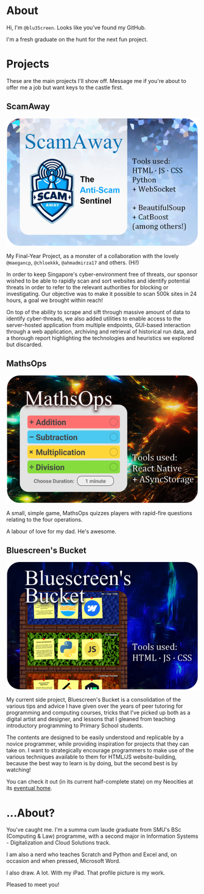 # About

Hi, I'm `@blu35creen`. Looks like you've found my GitHub.

I'm a fresh graduate on the hunt for the next fun project.

# Projects

These are the main projects I'll show off. Message me if you're about to offer me a job but want keys to the castle first.

## ScamAway

![ScamAway](Graphics/ScamAway.png "ScamAway Tech Card")

My Final-Year Project, as a monster of a collaboration with the lovely `@maegancp`, `@chloekkk`, `@ahmadmirza17` and others. (Hi!)

In order to keep Singapore's cyber-environment free of threats, our sponsor wished to be able to rapidly scan and sort websites and identify potential threats in order to refer to the relevant authorities for blocking or investigating. Our objective was to make it possible to scan 500k sites in 24 hours, a goal we brought within reach!

On top of the ability to scrape and sift through massive amount of data to identify cyber-threads, we also added utilities to enable access to the server-hosted application from multiple endpoints, GUI-based interaction through a web application, archiving and retrieval of historical run data, and a thorough report highlighting the technologies and heuristics we explored but discarded.

## MathsOps

![MathsOps](Graphics/MathsOps.png "MathsOps Tech Card")

A small, simple game, MathsOps quizzes players with rapid-fire questions relating to the four operations.

A labour of love for my dad. He's awesome.

## Bluescreen's Bucket

![Bluescreen's Bucket](Graphics/BlueScreen.png "Bluescreen's Bucket Card")

My current side project, Bluescreen's Bucket is a consolidation of the various tips and advice I have given over the years of peer tutoring for programming and computing courses, tricks that I've picked up both as a digital artist and designer, and lessons that I gleaned from teaching introductory programming to Primary School students.

The contents are designed to be easily understood and replicable by a novice programmer, while providing inspiration for projects that they can take on. I want to strategically encourage programmers to make use of the various techniques available to them for HTML/JS website-building, because the best way to learn is by doing, but the second best is by watching!

You can check it out (in its current half-complete state) on my Neocities at its [eventual home](https://blu35creen.neocities.org/).

<!---# More Projects
These are the projects that I've also contributed work on.
- Memories From the Plantation
- Daedalous
--->

# ...About?

You've caught me. I'm a summa cum laude graduate from SMU's BSc (Computing & Law) programme, with a second major in Information Systems - Digitalization and Cloud Solutions track.

I am also a nerd who teaches Scratch and Python and Excel and, on occasion and when pressed, Microsoft Word.

I also draw. A lot. With my iPad. That profile picture is my work.

Pleased to meet you!
